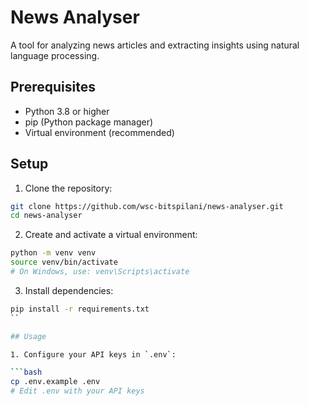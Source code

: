 # News Analyser

A tool for analyzing news articles and extracting insights using natural language processing.

## Prerequisites

- Python 3.8 or higher
- pip (Python package manager)
- Virtual environment (recommended)

## Setup

1. Clone the repository:

```bash
git clone https://github.com/wsc-bitspilani/news-analyser.git
cd news-analyser
```

2. Create and activate a virtual environment:

```bash
python -m venv venv
source venv/bin/activate
# On Windows, use: venv\Scripts\activate
```

3. Install dependencies:

````bash
pip install -r requirements.txt
``

## Usage

1. Configure your API keys in `.env`:

```bash
cp .env.example .env
# Edit .env with your API keys
````
